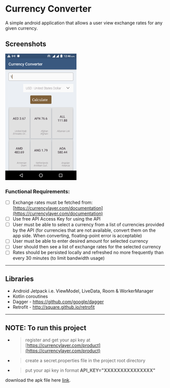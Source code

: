 # Currency Converter
A simple android application that allows a user view exchange rates for any given currency.

## Screenshots
<img src="screen-shots/home-screen.png" height="400" alt="UI wireframe"/> 

### Functional Requirements:
- [ ] Exchange rates must be fetched from: [https://currencylayer.com/documentation](https://currencylayer.com/documentation)  
- [ ] Use free API Access Key for using the API
- [ ] User must be able to select a currency from a list of currencies provided by the API (for currencies that are not available, convert them on the app side. When converting, floating-point error is acceptable)
- [ ] User must be able to enter desired amount for selected currency
- [ ] User should then see a list of exchange rates for the selected currency
- [ ] Rates should be persisted locally and refreshed no more frequently than every 30 minutes (to limit bandwidth usage)
-----------
Libraries
---------
 * Android Jetpack i.e. ViewModel, LiveData, Room & WorkerManager
 * Kotlin coroutines
 * Dagger - https://github.com/google/dagger
 * Retrofit - http://square.github.io/retrofit
-------------
NOTE: To run this project
-------
* > register and get your api key at [https://currencylayer.com/product](https://currencylayer.com/product)
* > create a secret.properties file in the project root directory
* > put your api key in format **API_KEY="XXXXXXXXXXXXXXX"**

download the apk file here [link](app/release/app-release.apk).